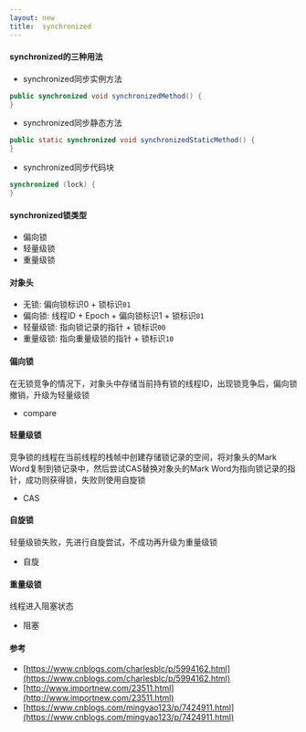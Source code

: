 ```yaml
---
layout: new
title:  synchronized
---
```


#### synchronized的三种用法

* synchronized同步实例方法

```java
public synchronized void synchronizedMethod() {
}
```

* synchronized同步静态方法

```java
public static synchronized void synchronizedStaticMethod() {
}
```

* synchronized同步代码块

```java
synchronized (lock) {
}
```

#### synchronized锁类型

* 偏向锁
* 轻量级锁
* 重量级锁

#### 对象头

* 无锁: 偏向锁标识0 + 锁标识`01`
* 偏向锁: 线程ID + Epoch + 偏向锁标识1 + 锁标识`01`
* 轻量级锁: 指向锁记录的指针 + 锁标识`00`
* 重量级锁: 指向重量级锁的指针 + 锁标识`10`

#### 偏向锁

在无锁竞争的情况下，对象头中存储当前持有锁的线程ID，出现锁竞争后，偏向锁撤销，升级为轻量级锁

* compare

#### 轻量级锁

竞争锁的线程在当前线程的栈帧中创建存储锁记录的空间，将对象头的Mark Word复制到锁记录中，然后尝试CAS替换对象头的Mark Word为指向锁记录的指针，成功则获得锁，失败则使用自旋锁

* CAS

#### 自旋锁

轻量级锁失败，先进行自旋尝试，不成功再升级为重量级锁

* 自旋

#### 重量级锁

线程进入阻塞状态

* 阻塞

#### 参考

* [https://www.cnblogs.com/charlesblc/p/5994162.html](https://www.cnblogs.com/charlesblc/p/5994162.html)
* [http://www.importnew.com/23511.html](http://www.importnew.com/23511.html)
* [https://www.cnblogs.com/mingyao123/p/7424911.html](https://www.cnblogs.com/mingyao123/p/7424911.html)
